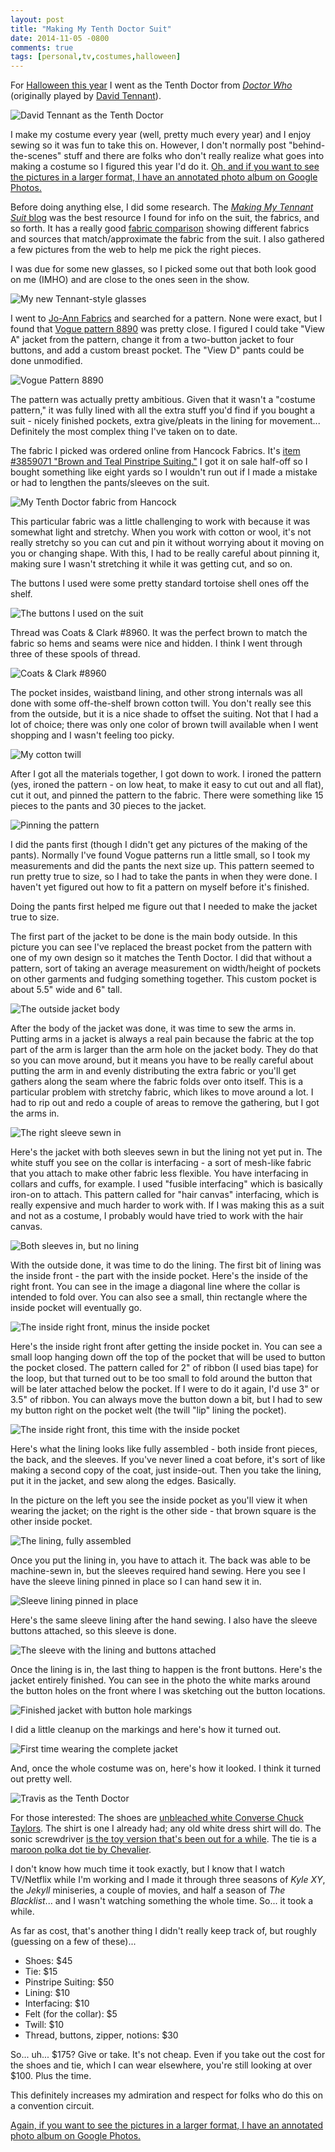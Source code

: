 ```yaml
---
layout: post
title: "Making My Tenth Doctor Suit"
date: 2014-11-05 -0800
comments: true
tags: [personal,tv,costumes,halloween]
---
```

For [Halloween this year](/archive/2014/11/03/176-trick-or-treaters/) I went as the Tenth Doctor from [_Doctor Who_](http://www.bbc.co.uk/programmes/b006q2x0) (originally played by [David Tennant](http://www.imdb.com/name/nm0855039/)).

![David Tennant as the Tenth Doctor](https://lh3.googleusercontent.com/-I8qaQGqvwOw/VFhWjnIYigI/AAAAAAAAJwA/JeqG8RZib6w/s400/Tenth%2520Doctor%2520Suit%2520-%2520Halloween%25202014%2520-%252017.jpg)

I make my costume every year (well, pretty much every year) and I enjoy sewing so it was fun to take this on. However, I don't normally post "behind-the-scenes" stuff and there are folks who don't really realize what goes into making a costume so I figured this year I'd do it. [Oh, and if you want to see the pictures in a larger format, I have an annotated photo album on Google Photos.](https://photos.app.goo.gl/pidocFmepg3e9NSy5)

Before doing anything else, I did some research. The [_Making My Tennant Suit_ blog](http://tennantsuit.blogspot.com/) was the best resource I found for info on the suit, the fabrics, and so forth. It has a really good [fabric comparison](http://tennantsuit.blogspot.com/2009/04/comparing-fabrics.html) showing different fabrics and sources that match/approximate the fabric from the suit. I also gathered a few pictures from the web to help me pick the right pieces.

I was due for some new glasses, so I picked some out that both look good on me (IMHO) and are close to the ones seen in the show.

![My new Tennant-style glasses](https://lh6.googleusercontent.com/-Kom6Tv-aYJo/VFhWjhhjADI/AAAAAAAAJzs/UGgL40a-JkM/s400/Tenth%2520Doctor%2520Suit%2520-%2520Halloween%25202014%2520-%25204.jpg)

I went to [Jo-Ann Fabrics](http://www.joann.com/) and searched for a pattern. None were exact, but I found that [Vogue pattern 8890](http://voguepatterns.mccall.com/v8890-products-44862.php) was pretty close. I figured I could take "View A" jacket from the pattern, change it from a two-button jacket to four buttons, and add a custom breast pocket. The "View D" pants could be done unmodified.

![Vogue Pattern 8890](https://lh5.googleusercontent.com/-GCsubrnRrdQ/VFjreQi72sI/AAAAAAAAJzM/qrH8rCe9rMA/s400/V8890.gif)

The pattern was actually pretty ambitious. Given that it wasn't a "costume pattern," it was fully lined with all the extra stuff you'd find if you bought a suit - nicely finished pockets, extra give/pleats in the lining for movement... Definitely the most complex thing I've taken on to date.

The fabric I picked was ordered online from Hancock Fabrics. It's [item #3859071 "Brown and Teal Pinstripe Suiting."](http://hancockfabrics.com/brown-and-teal-pinstripe-suiting-fabric-3859071.html) I got it on sale half-off so I bought something like eight yards so I wouldn't run out if I made a mistake or had to lengthen the pants/sleeves on the suit.

![My Tenth Doctor fabric from Hancock](https://lh6.googleusercontent.com/-CbkBg-56IQ0/VFjsuGZZE5I/AAAAAAAAJ0E/iii1K4JLX7Q/s400/3859071.jpg)

This particular fabric was a little challenging to work with because it was somewhat light and stretchy. When you work with cotton or wool, it's not really stretchy so you can cut and pin it without worrying about it moving on you or changing shape. With this, I had to be really careful about pinning it, making sure I wasn't stretching it while it was getting cut, and so on.

The buttons I used were some pretty standard tortoise shell ones off the shelf.

![The buttons I used on the suit](https://lh3.googleusercontent.com/-kEabKa5Y5oM/VFhWjlDo4QI/AAAAAAAAJwQ/M29pkZuHO-U/s400/Tenth%2520Doctor%2520Suit%2520-%2520Halloween%25202014%2520-%252015.jpg)

Thread was Coats & Clark #8960. It was the perfect brown to match the fabric so hems and seams were nice and hidden. I think I went through three of these spools of thread.

![Coats & Clark #8960](https://lh5.googleusercontent.com/-cHx1FhyCaDg/VFhWjj1KPTI/AAAAAAAAJwI/PnvkYlp5E2M/s400/Tenth%2520Doctor%2520Suit%2520-%2520Halloween%25202014%2520-%252016.jpg)

The pocket insides, waistband lining, and other strong internals was all done with some off-the-shelf brown cotton twill. You don't really see this from the outside, but it is a nice shade to offset the suiting. Not that I had a lot of choice; there was only one color of brown twill available when I went shopping and I wasn't feeling too picky.

![My cotton twill](https://lh5.googleusercontent.com/-T0o4Og4cY6o/VFhWjiDefPI/AAAAAAAAJwY/nnDeRG10Tuk/s400/Tenth%2520Doctor%2520Suit%2520-%2520Halloween%25202014%2520-%252014.jpg)

After I got all the materials together, I got down to work. I ironed the pattern (yes, ironed the pattern - on low heat, to make it easy to cut out and all flat), cut it out, and pinned the pattern to the fabric. There were something like 15 pieces to the pants and 30 pieces to the jacket.

![Pinning the pattern](https://lh6.googleusercontent.com/-FLC5cwQCAEI/VFhWjuC3RmI/AAAAAAAAJvg/quJ5FNgSY9Y/s400/Tenth%2520Doctor%2520Suit%2520-%2520Halloween%25202014%2520-%252013.jpg)

I did the pants first (though I didn't get any pictures of the making of the pants). Normally I've found Vogue patterns run a little small, so I took my measurements and did the pants the next size up. This pattern seemed to run pretty true to size, so I had to take the pants in when they were done. I haven't yet figured out how to fit a pattern on myself before it's finished.

Doing the pants first helped me figure out that I needed to make the jacket true to size.

The first part of the jacket to be done is the main body outside. In this picture you can see I've replaced the breast pocket from the pattern with one of my own design so it matches the Tenth Doctor. I did that without a pattern, sort of taking an average measurement on width/height of pockets on other garments and fudging something together. This custom pocket is about 5.5" wide and 6" tall.

![The outside jacket body](https://lh3.googleusercontent.com/-AaaqjdXq4ps/VFhWjgCYe6I/AAAAAAAAJxE/ApWgBxxkQl8/s400/Tenth%2520Doctor%2520Suit%2520-%2520Halloween%25202014%2520-%252010.jpg)

After the body of the jacket was done, it was time to sew the arms in. Putting arms in a jacket is always a real pain because the fabric at the top part of the arm is larger than the arm hole on the jacket body. They do that so you can move around, but it means you have to be really careful about putting the arm in and evenly distributing the extra fabric or you'll get gathers along the seam where the fabric folds over onto itself. This is a particular problem with stretchy fabric, which likes to move around a lot. I had to rip out and redo a couple of areas to remove the gathering, but I got the arms in.

![The right sleeve sewn in](https://lh4.googleusercontent.com/-6hHiUy6hDPQ/VFhWjm4B2sI/AAAAAAAAJww/UwZRISyZV5Y/s400/Tenth%2520Doctor%2520Suit%2520-%2520Halloween%25202014%2520-%252011.jpg)

Here's the jacket with both sleeves sewn in but the lining not yet put in. The white stuff you see on the collar is interfacing - a sort of mesh-like fabric that you attach to make other fabric less flexible. You have interfacing in collars and cuffs, for example. I used "fusible interfacing" which is basically iron-on to attach. This pattern called for "hair canvas" interfacing, which is really expensive and much harder to work with. If I was making this as a suit and not as a costume, I probably would have tried to work with the hair canvas.

![Both sleeves in, but no lining](https://lh6.googleusercontent.com/-kUVl0Kksbpk/VFhWjmVLg4I/AAAAAAAAJwo/M6QcS_B5qQw/s400/Tenth%2520Doctor%2520Suit%2520-%2520Halloween%25202014%2520-%252012.jpg)

With the outside done, it was time to do the lining. The first bit of lining was the inside front - the part with the inside pocket. Here's the inside of the right front. You can see in the image a diagonal line where the collar is intended to fold over. You can also see a small, thin rectangle where the inside pocket will eventually go.

![The inside right front, minus the inside pocket](https://lh4.googleusercontent.com/-puTLjtkMibo/VFhWjv_hGQI/AAAAAAAAJxM/yAmSqutncBc/s400/Tenth%2520Doctor%2520Suit%2520-%2520Halloween%25202014%2520-%25209.jpg)

Here's the inside right front after getting the inside pocket in. You can see a small loop hanging down off the top of the pocket that will be used to button the pocket closed. The pattern called for 2" of ribbon (I used bias tape) for the loop, but that turned out to be too small to fold around the button that will be later attached below the pocket. If I were to do it again, I'd use 3" or 3.5" of ribbon. You can always move the button down a bit, but I had to sew my button right on the pocket welt (the twill "lip" lining the pocket).

![The inside right front, this time with the inside pocket](https://lh5.googleusercontent.com/-378JtokpHRs/VFhWjsL2C9I/AAAAAAAAJxU/fXm0iepdeXM/s400/Tenth%2520Doctor%2520Suit%2520-%2520Halloween%25202014%2520-%25208.jpg)

Here's what the lining looks like fully assembled - both inside front pieces, the back, and the sleeves. If you've never lined a coat before, it's sort of like making a second copy of the coat, just inside-out. Then you take the lining, put it in the jacket, and sew along the edges. Basically.

In the picture on the left you see the inside pocket as you'll view it when wearing the jacket; on the right is the other side - that brown square is the other inside pocket.

![The lining, fully assembled](https://lh6.googleusercontent.com/-onIjfkBTihs/VFhWjmZTcUI/AAAAAAAAJxc/WflUhaolc0w/s400/Tenth%2520Doctor%2520Suit%2520-%2520Halloween%25202014%2520-%25207.jpg)

Once you put the lining in, you have to attach it. The back was able to be machine-sewn in, but the sleeves required hand sewing. Here you see I have the sleeve lining pinned in place so I can hand sew it in.

![Sleeve lining pinned in place](https://lh4.googleusercontent.com/-dNnJgfqn4bc/VFhWjq8BJiI/AAAAAAAAJxk/YV7Rx6W6peo/s400/Tenth%2520Doctor%2520Suit%2520-%2520Halloween%25202014%2520-%25206.jpg)

Here's the same sleeve lining after the hand sewing. I also have the sleeve buttons attached, so this sleeve is done.

![The sleeve with the lining and buttons attached](https://lh6.googleusercontent.com/-QoxxgX7a-RU/VFhWjt5PxMI/AAAAAAAAJug/wmJCnHJCirg/s400/Tenth%2520Doctor%2520Suit%2520-%2520Halloween%25202014%2520-%25205.jpg)

Once the lining is in, the last thing to happen is the front buttons. Here's the jacket entirely finished. You can see in the photo the white marks around the button holes on the front where I was sketching out the button locations.

![Finished jacket with button hole markings](https://lh6.googleusercontent.com/-WElySbrIrKk/VFhWjtsPMdI/AAAAAAAAJuQ/b44uWuGj0j0/s400/Tenth%2520Doctor%2520Suit%2520-%2520Halloween%25202014%2520-%25203.jpg)

I did a little cleanup on the markings and here's how it turned out.

![First time wearing the complete jacket](https://lh4.googleusercontent.com/-dlmDvfgdZz4/VFhWjl-Fc-I/AAAAAAAAJxs/_4yylqk6dU8/s400/Tenth%2520Doctor%2520Suit%2520-%2520Halloween%25202014%2520-%25202.jpg)

And, once the whole costume was on, here's how it looked. I think it turned out pretty well.

![Travis as the Tenth Doctor](https://lh6.googleusercontent.com/-GL0jLo6JxPg/VFhWjlgLHwI/AAAAAAAAJx0/f10TFALqGRQ/s640/Tenth%2520Doctor%2520Suit%2520-%2520Halloween%25202014%2520-%25201.jpg)

For those interested: The shoes are [unbleached white Converse Chuck Taylors](http://www.amazon.com/dp/B008DZZR7K?tag=mhsvortex). The shirt is one I already had; any old white dress shirt will do. The sonic screwdriver [is the toy version that's been out for a while](http://www.amazon.com/dp/B0009P5YXO?tag=mhsvortex). The tie is a [maroon polka dot tie by Chevalier](http://www.bows-n-ties.com/maroon-polka-dot-tie-chevlier-p-16480.html).

I don't know how much time it took exactly, but I know that I watch TV/Netflix while I'm working and I made it through three seasons of _Kyle XY_, the _Jekyll_ miniseries, a couple of movies, and half a season of _The Blacklist_... and I wasn't watching something the whole time. So... it took a while.

As far as cost, that's another thing I didn't really keep track of, but roughly (guessing on a few of these)...

 - Shoes: $45
 - Tie: $15
 - Pinstripe Suiting: $50
 - Lining: $10
 - Interfacing: $10
 - Felt (for the collar): $5
 - Twill: $10
 - Thread, buttons, zipper, notions: $30

So... uh... $175? Give or take. It's not cheap. Even if you take out the cost for the shoes and tie, which I can wear elsewhere, you're still looking at over $100. Plus the time.

This definitely increases my admiration and respect for folks who do this on a convention circuit.

[Again, if you want to see the pictures in a larger format, I have an annotated photo album on Google Photos.](https://photos.app.goo.gl/pidocFmepg3e9NSy5)
